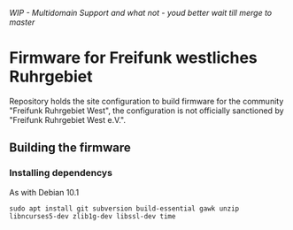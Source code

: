 _WIP - Multidomain Support and what not - youd better wait till merge to master_

# Firmware for Freifunk westliches Ruhrgebiet
Repository holds the site configuration to build firmware for the community
"Freifunk Ruhrgebiet West", the configuration is not officially
sanctioned by "Freifunk Ruhrgebiet West e.V.".

## Building the firmware

### Installing dependencys
As with Debian 10.1

`sudo apt install git subversion build-essential gawk unzip libncurses5-dev zlib1g-dev libssl-dev time`


